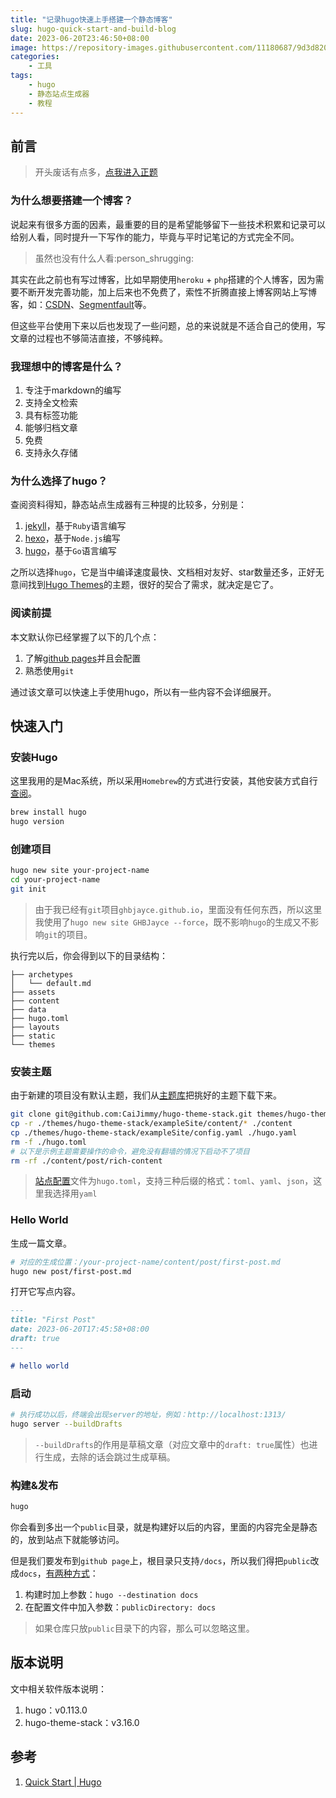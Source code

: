 ```yaml
---
title: "记录hugo快速上手搭建一个静态博客"
slug: hugo-quick-start-and-build-blog
date: 2023-06-20T23:46:50+08:00
image: https://repository-images.githubusercontent.com/11180687/9d3d8200-abf2-11e9-803c-4cdfde0d22e5
categories:
    - 工具
tags:
    - hugo
    - 静态站点生成器
    - 教程
---
```


## 前言
> 开头废话有点多，[点我进入正题](#快速入门)
### 为什么想要搭建一个博客？
说起来有很多方面的因素，最重要的目的是希望能够留下一些技术积累和记录可以给别人看，同时提升一下写作的能力，毕竟与平时记笔记的方式完全不同。
> 虽然也没有什么人看:person_shrugging:

其实在此之前也有写过博客，比如早期使用`heroku` + `php`搭建的个人博客，因为需要不断开发完善功能，加上后来也不免费了，索性不折腾直接上博客网站上写博客，如：[CSDN](https://blog.csdn.net/JayceDeng)、[Segmentfault](https://segmentfault.com/u/jayce_)等。

但这些平台使用下来以后也发现了一些问题，总的来说就是不适合自己的使用，写文章的过程也不够简洁直接，不够纯粹。

### 我理想中的博客是什么？
1. 专注于markdown的编写
1. 支持全文检索
1. 具有标签功能
1. 能够归档文章
1. 免费
1. 支持永久存储

### 为什么选择了hugo？
查阅资料得知，静态站点生成器有三种提的比较多，分别是：
1. [jekyll](https://jekyllrb.com/)，基于`Ruby`语言编写
1. [hexo](https://hexo.io/)，基于`Node.js`编写
1. [hugo](https://gohugo.io/)，基于`Go`语言编写

之所以选择`hugo`，它是当中编译速度最快、文档相对友好、star数量还多，正好无意间找到[Hugo Themes](https://themes.gohugo.io/themes/hugo-theme-stack/)的主题，很好的契合了需求，就决定是它了。

### 阅读前提
本文默认你已经掌握了以下的几个点：
1. 了解[github pages](https://docs.github.com/zh/pages/getting-started-with-github-pages/creating-a-github-pages-site)并且会配置
1. 熟悉使用`git`

通过该文章可以快速上手使用hugo，所以有一些内容不会详细展开。

## 快速入门
### 安装Hugo
这里我用的是Mac系统，所以采用`Homebrew`的方式进行安装，其他安装方式自行[查阅](https://gohugo.io/installation/)。
```bash
brew install hugo
hugo version
```
### 创建项目
```bash
hugo new site your-project-name
cd your-project-name
git init
```
> 由于我已经有`git`项目`ghbjayce.github.io`，里面没有任何东西，所以这里我使用了`hugo new site GHBJayce --force`，既不影响`hugo`的生成又不影响`git`的项目。

执行完以后，你会得到以下的目录结构：
```
├── archetypes
│   └── default.md
├── assets
├── content
├── data
├── hugo.toml
├── layouts
├── static
└── themes
```

### 安装主题
由于新建的项目没有默认主题，我们从[主题库](https://themes.gohugo.io/)把挑好的主题下载下来。
```bash
git clone git@github.com:CaiJimmy/hugo-theme-stack.git themes/hugo-theme-stack
cp -r ./themes/hugo-theme-stack/exampleSite/content/* ./content
cp ./themes/hugo-theme-stack/exampleSite/config.yaml ./hugo.yaml
rm -f ./hugo.toml
# 以下是示例主题需要操作的命令，避免没有翻墙的情况下启动不了项目
rm -rf ./content/post/rich-content
```

> [站点配置](https://gohugo.io/getting-started/configuration/)文件为`hugo.toml`，支持三种后缀的格式：`toml`、`yaml`、`json`，这里我选择用`yaml`

### Hello World
生成一篇文章。
```bash
# 对应的生成位置：/your-project-name/content/post/first-post.md
hugo new post/first-post.md
```
打开它写点内容。
```markdown
---
title: "First Post"
date: 2023-06-20T17:45:58+08:00
draft: true
---

# hello world
```

### 启动
```bash
# 执行成功以后，终端会出现server的地址，例如：http://localhost:1313/
hugo server --buildDrafts
```
> `--buildDrafts`的作用是草稿文章（对应文章中的`draft: true`属性）也进行生成，去除的话会跳过生成草稿。

### 构建&发布
```bash
hugo
```
你会看到多出一个`public`目录，就是构建好以后的内容，里面的内容完全是静态的，放到站点下就能够访问。

但是我们要发布到`github page`上，根目录只支持`/docs`，所以我们得把`public`改成`docs`，[有两种方式](https://gohugo.io/getting-started/usage/#build-your-site)：
1. 构建时加上参数：`hugo --destination docs`
1. 在配置文件中加入参数：`publicDirectory: docs`
> 如果仓库只放`public`目录下的内容，那么可以忽略这里。

## 版本说明
文中相关软件版本说明：
1. hugo：v0.113.0
1. hugo-theme-stack：v3.16.0

## 参考
1. [Quick Start | Hugo](https://gohugo.io/getting-started/quick-start/)